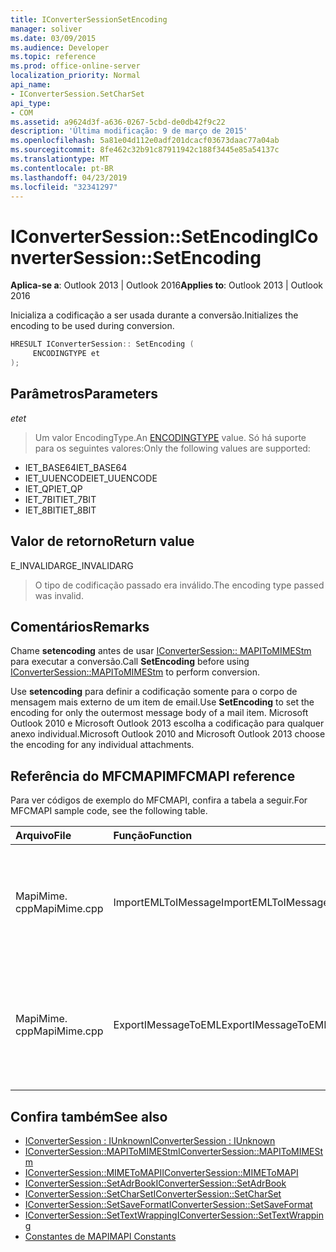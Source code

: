 ```yaml
---
title: IConverterSessionSetEncoding
manager: soliver
ms.date: 03/09/2015
ms.audience: Developer
ms.topic: reference
ms.prod: office-online-server
localization_priority: Normal
api_name:
- IConverterSession.SetCharSet
api_type:
- COM
ms.assetid: a9624d3f-a636-0267-5cbd-de0db42f9c22
description: 'Última modificação: 9 de março de 2015'
ms.openlocfilehash: 5a81e04d112e0adf201dcacf03673daac77a04ab
ms.sourcegitcommit: 8fe462c32b91c87911942c188f3445e85a54137c
ms.translationtype: MT
ms.contentlocale: pt-BR
ms.lasthandoff: 04/23/2019
ms.locfileid: "32341297"
---
```

# <a name="iconvertersessionsetencoding"></a><span data-ttu-id="8deb6-103">IConverterSession::SetEncoding</span><span class="sxs-lookup"><span data-stu-id="8deb6-103">IConverterSession::SetEncoding</span></span>

<span data-ttu-id="8deb6-104">**Aplica-se a**: Outlook 2013 | Outlook 2016</span><span class="sxs-lookup"><span data-stu-id="8deb6-104">**Applies to**: Outlook 2013 | Outlook 2016</span></span> 
  
<span data-ttu-id="8deb6-105">Inicializa a codificação a ser usada durante a conversão.</span><span class="sxs-lookup"><span data-stu-id="8deb6-105">Initializes the encoding to be used during conversion.</span></span>
  
```cpp
HRESULT IConverterSession:: SetEncoding ( 
     ENCODINGTYPE et 
);
```

## <a name="parameters"></a><span data-ttu-id="8deb6-106">Parâmetros</span><span class="sxs-lookup"><span data-stu-id="8deb6-106">Parameters</span></span>

<span data-ttu-id="8deb6-107">_et_</span><span class="sxs-lookup"><span data-stu-id="8deb6-107">_et_</span></span>
  
> <span data-ttu-id="8deb6-108">Um [](https://msdn.microsoft.com/library/aa374936%28VS.85%29.aspx) valor EncodingType.</span><span class="sxs-lookup"><span data-stu-id="8deb6-108">An [ENCODINGTYPE](https://msdn.microsoft.com/library/aa374936%28VS.85%29.aspx) value.</span></span> <span data-ttu-id="8deb6-109">Só há suporte para os seguintes valores:</span><span class="sxs-lookup"><span data-stu-id="8deb6-109">Only the following values are supported:</span></span> 
    
   - <span data-ttu-id="8deb6-110">IET_BASE64</span><span class="sxs-lookup"><span data-stu-id="8deb6-110">IET_BASE64</span></span>
   - <span data-ttu-id="8deb6-111">IET_UUENCODE</span><span class="sxs-lookup"><span data-stu-id="8deb6-111">IET_UUENCODE</span></span>
   - <span data-ttu-id="8deb6-112">IET_QP</span><span class="sxs-lookup"><span data-stu-id="8deb6-112">IET_QP</span></span>
   - <span data-ttu-id="8deb6-113">IET_7BIT</span><span class="sxs-lookup"><span data-stu-id="8deb6-113">IET_7BIT</span></span>
   - <span data-ttu-id="8deb6-114">IET_8BIT</span><span class="sxs-lookup"><span data-stu-id="8deb6-114">IET_8BIT</span></span>
    
## <a name="return-value"></a><span data-ttu-id="8deb6-115">Valor de retorno</span><span class="sxs-lookup"><span data-stu-id="8deb6-115">Return value</span></span>

<span data-ttu-id="8deb6-116">E_INVALIDARG</span><span class="sxs-lookup"><span data-stu-id="8deb6-116">E_INVALIDARG</span></span>
  
> <span data-ttu-id="8deb6-117">O tipo de codificação passado era inválido.</span><span class="sxs-lookup"><span data-stu-id="8deb6-117">The encoding type passed was invalid.</span></span>
    
## <a name="remarks"></a><span data-ttu-id="8deb6-118">Comentários</span><span class="sxs-lookup"><span data-stu-id="8deb6-118">Remarks</span></span>

<span data-ttu-id="8deb6-119">Chame **setencoding** antes de usar [IConverterSession:: MAPIToMIMEStm](iconvertersession-mapitomimestm.md) para executar a conversão.</span><span class="sxs-lookup"><span data-stu-id="8deb6-119">Call **SetEncoding** before using [IConverterSession::MAPIToMIMEStm](iconvertersession-mapitomimestm.md) to perform conversion.</span></span> 
  
<span data-ttu-id="8deb6-120">Use **setencoding** para definir a codificação somente para o corpo de mensagem mais externo de um item de email.</span><span class="sxs-lookup"><span data-stu-id="8deb6-120">Use **SetEncoding** to set the encoding for only the outermost message body of a mail item.</span></span> <span data-ttu-id="8deb6-121">Microsoft Outlook 2010 e Microsoft Outlook 2013 escolha a codificação para qualquer anexo individual.</span><span class="sxs-lookup"><span data-stu-id="8deb6-121">Microsoft Outlook 2010 and Microsoft Outlook 2013 choose the encoding for any individual attachments.</span></span> 
  
## <a name="mfcmapi-reference"></a><span data-ttu-id="8deb6-122">Referência do MFCMAPI</span><span class="sxs-lookup"><span data-stu-id="8deb6-122">MFCMAPI reference</span></span>

<span data-ttu-id="8deb6-123">Para ver códigos de exemplo do MFCMAPI, confira a tabela a seguir.</span><span class="sxs-lookup"><span data-stu-id="8deb6-123">For MFCMAPI sample code, see the following table.</span></span>
  
|<span data-ttu-id="8deb6-124">**Arquivo**</span><span class="sxs-lookup"><span data-stu-id="8deb6-124">**File**</span></span>|<span data-ttu-id="8deb6-125">**Função**</span><span class="sxs-lookup"><span data-stu-id="8deb6-125">**Function**</span></span>|<span data-ttu-id="8deb6-126">**Comentário**</span><span class="sxs-lookup"><span data-stu-id="8deb6-126">**Comment**</span></span>|
|:-----|:-----|:-----|
|<span data-ttu-id="8deb6-127">MapiMime. cpp</span><span class="sxs-lookup"><span data-stu-id="8deb6-127">MapiMime.cpp</span></span>  <br/> |<span data-ttu-id="8deb6-128">ImportEMLToIMessage</span><span class="sxs-lookup"><span data-stu-id="8deb6-128">ImportEMLToIMessage</span></span>  <br/> |<span data-ttu-id="8deb6-129">MFCMAPI usa MimeToMAPI para converter um arquivo EML em uma mensagem MAPI.</span><span class="sxs-lookup"><span data-stu-id="8deb6-129">MFCMAPI uses MimeToMAPI to convert an EML file to a MAPI message.</span></span>  <br/> |
|<span data-ttu-id="8deb6-130">MapiMime. cpp</span><span class="sxs-lookup"><span data-stu-id="8deb6-130">MapiMime.cpp</span></span>  <br/> |<span data-ttu-id="8deb6-131">ExportIMessageToEML</span><span class="sxs-lookup"><span data-stu-id="8deb6-131">ExportIMessageToEML</span></span>  <br/> |<span data-ttu-id="8deb6-132">MFCMAPI usa MAPIToMIMEStm para converter uma mensagem MAPI em um arquivo EML.</span><span class="sxs-lookup"><span data-stu-id="8deb6-132">MFCMAPI uses MAPIToMIMEStm to convert a MAPI message to an EML file.</span></span>  <br/> |
   
## <a name="see-also"></a><span data-ttu-id="8deb6-133">Confira também</span><span class="sxs-lookup"><span data-stu-id="8deb6-133">See also</span></span>

- [<span data-ttu-id="8deb6-134">IConverterSession : IUnknown</span><span class="sxs-lookup"><span data-stu-id="8deb6-134">IConverterSession : IUnknown</span></span>](iconvertersessioniunknown.md)
- [<span data-ttu-id="8deb6-135">IConverterSession::MAPIToMIMEStm</span><span class="sxs-lookup"><span data-stu-id="8deb6-135">IConverterSession::MAPIToMIMEStm</span></span>](iconvertersession-mapitomimestm.md)
- [<span data-ttu-id="8deb6-136">IConverterSession::MIMEToMAPI</span><span class="sxs-lookup"><span data-stu-id="8deb6-136">IConverterSession::MIMEToMAPI</span></span>](iconvertersession-mimetomapi.md)
- [<span data-ttu-id="8deb6-137">IConverterSession::SetAdrBook</span><span class="sxs-lookup"><span data-stu-id="8deb6-137">IConverterSession::SetAdrBook</span></span>](iconvertersession-setadrbook.md)
- [<span data-ttu-id="8deb6-138">IConverterSession::SetCharSet</span><span class="sxs-lookup"><span data-stu-id="8deb6-138">IConverterSession::SetCharSet</span></span>](iconvertersession-setcharset.md)
- [<span data-ttu-id="8deb6-139">IConverterSession::SetSaveFormat</span><span class="sxs-lookup"><span data-stu-id="8deb6-139">IConverterSession::SetSaveFormat</span></span>](iconvertersession-setsaveformat.md)
- [<span data-ttu-id="8deb6-140">IConverterSession::SetTextWrapping</span><span class="sxs-lookup"><span data-stu-id="8deb6-140">IConverterSession::SetTextWrapping</span></span>](iconvertersession-settextwrapping.md)
- [<span data-ttu-id="8deb6-141">Constantes de MAPI</span><span class="sxs-lookup"><span data-stu-id="8deb6-141">MAPI Constants</span></span>](mapi-constants.md)

